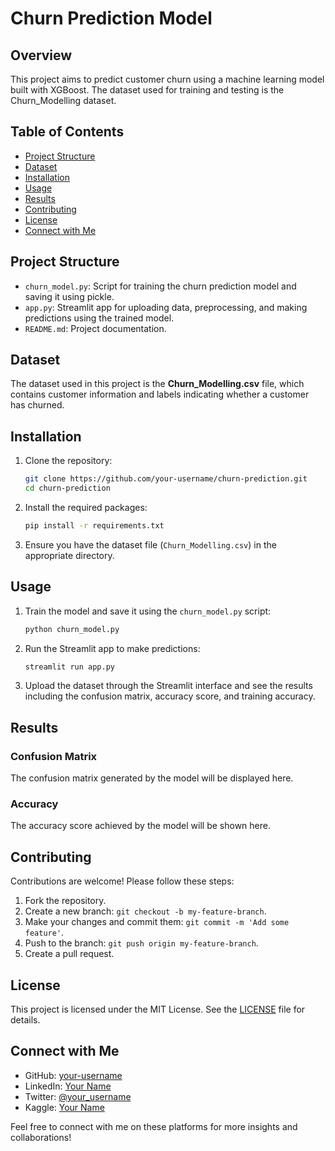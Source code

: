 # Churn Prediction Model

## Overview

This project aims to predict customer churn using a machine learning model built with XGBoost. The dataset used for training and testing is the Churn_Modelling dataset.

## Table of Contents

- [Project Structure](#project-structure)
- [Dataset](#dataset)
- [Installation](#installation)
- [Usage](#usage)
- [Results](#results)
- [Contributing](#contributing)
- [License](#license)
- [Connect with Me](#connect-with-me)

## Project Structure

- `churn_model.py`: Script for training the churn prediction model and saving it using pickle.
- `app.py`: Streamlit app for uploading data, preprocessing, and making predictions using the trained model.
- `README.md`: Project documentation.

## Dataset

The dataset used in this project is the **Churn_Modelling.csv** file, which contains customer information and labels indicating whether a customer has churned.

## Installation

1. Clone the repository:
    ```bash
    git clone https://github.com/your-username/churn-prediction.git
    cd churn-prediction
    ```

2. Install the required packages:
    ```bash
    pip install -r requirements.txt
    ```

3. Ensure you have the dataset file (`Churn_Modelling.csv`) in the appropriate directory.

## Usage

1. Train the model and save it using the `churn_model.py` script:
    ```bash
    python churn_model.py
    ```

2. Run the Streamlit app to make predictions:
    ```bash
    streamlit run app.py
    ```

3. Upload the dataset through the Streamlit interface and see the results including the confusion matrix, accuracy score, and training accuracy.

## Results

### Confusion Matrix
The confusion matrix generated by the model will be displayed here.

### Accuracy
The accuracy score achieved by the model will be shown here.

## Contributing

Contributions are welcome! Please follow these steps:
1. Fork the repository.
2. Create a new branch: `git checkout -b my-feature-branch`.
3. Make your changes and commit them: `git commit -m 'Add some feature'`.
4. Push to the branch: `git push origin my-feature-branch`.
5. Create a pull request.

## License

This project is licensed under the MIT License. See the [LICENSE](LICENSE) file for details.

## Connect with Me

- GitHub: [your-username](https://github.com/your-username)
- LinkedIn: [Your Name](https://www.linkedin.com/in/your-profile)
- Twitter: [@your_username](https://twitter.com/your_username)
- Kaggle: [Your Name](https://www.kaggle.com/your-profile)

Feel free to connect with me on these platforms for more insights and collaborations!

